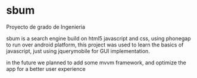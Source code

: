 sbum
====

Proyecto de grado de Ingenieria


sbum is a search engine build on html5 javascript and css, using phonegap to run over android platform, this project was used to learn the basics of javascript, just using jquerymobile for GUI implementation.

in the future we planned to add some mvvm framework, and optimize the app for a better user experience



